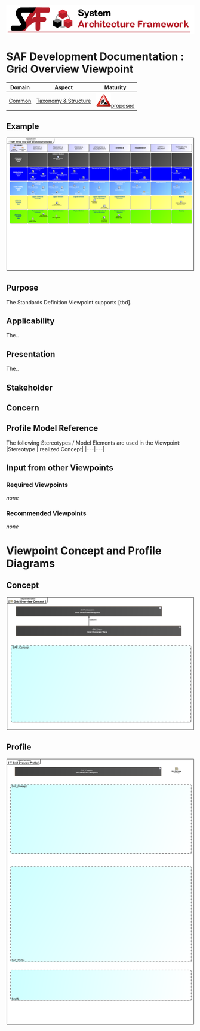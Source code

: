 ![System Architecture Framework](../../diagrams/Banner_SAF.png)
# SAF Development Documentation : Grid Overview Viewpoint
|**Domain**|**Aspect**|**Maturity**|
| --- | --- | --- |
|[Common](../../domains.md#Domain-Common)|[Taxonomy & Structure](../../aspects.md#Aspect-Taxonomy-&-Structure)|![Proposed](../../diagrams/Under_construction_icon-red.svg )[proposed](../../using-saf/maturity.md#proposed)|
## Example
![Grid-Overview-Viewpoint-primary-example.svg](../../vp-examples/Grid-Overview-Viewpoint-primary-example.svg)
## Purpose
The Standards Definition Viewpoint supports [tbd].
## Applicability
The..
## Presentation
The..

## Stakeholder
## Concern
## Profile Model Reference
The following Stereotypes / Model Elements are used in the Viewpoint:
|Stereotype | realized Concept|
|---|---|
## Input from other Viewpoints
### Required Viewpoints
*none*
### Recommended Viewpoints
*none*
# Viewpoint Concept and Profile Diagrams
## Concept
![Grid Overview Concept](diagrams/Grid-Overview-Concept.svg)
## Profile
![Grid Overview Profile](diagrams/Grid-Overview-Profile.svg)
